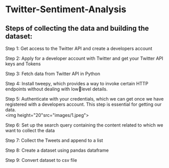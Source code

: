 # Twitter-Sentiment-Analysis
## Steps of collecting the data and building the dataset:
Step 1: Get access to the Twitter API and create a developers account  

Step 2: Apply for a developer account with Twitter and get your Twitter API keys and Tokens  

Step 3: Fetch data from Twitter API in Python  

Step 4: Install tweepy, which provides a way to invoke certain HTTP endpoints without dealing with lowlevel details.  

Step 5: Authenticate with your credentials, which we can get once we have registered with a developers account. This step is essential for getting our data.  
<img height="20"src="images/1.jpeg">

Step 6: Set up the search query containing the content related to which we want to collect the data

Step 7: Collect the Tweets and append to a list

Step 8: Create a dataset using pandas dataframe

Step 9: Convert dataset to csv file
